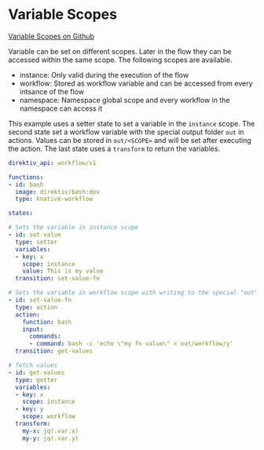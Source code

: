# Variable Scopes 
 [Variable Scopes on Github](https://github.com/direktiv/direktiv-examples/tree/main/variables)

Variable can be set on different scopes. Later in the flow they can be accessed within the same scope. The following scopes are available.

- instance: Only valid during the execution of the flow
- workflow: Stored as workflow variable and can be accessed from every intsance of the flow
- namespace: Namespace global scope and every workflow in the namespace can access it

This example uses a setter state to set a variable in the `instance` scope. The second state set a workflow variable with the special output folder `out` in actions. Values can be stored in `out/<SCOPE>` and will be set after executing the action. The last state uses a `transform` to return the variables.


```yaml title="Set Variables"
direktiv_api: workflow/v1

functions:
- id: bash
  image: direktiv/bash:dev
  type: knative-workflow

states:

# Sets the variable in instance scope
- id: set-value
  type: setter
  variables:
  - key: x
    scope: instance
    value: This is my value
  transition: set-value-fn

# Sets the variable in workflow scope with writing to the special "out" folder
- id: set-value-fn
  type: action
  action:
    function: bash
    input: 
      commands:
      - command: bash -c 'echo \"my fn value\" > out/workflow/y'
  transition: get-values

# fetch values
- id: get-values
  type: getter
  variables:
  - key: x
    scope: instance
  - key: y
    scope: workflow
  transform:
    my-x: jq(.var.x)
    my-y: jq(.var.y)


```
